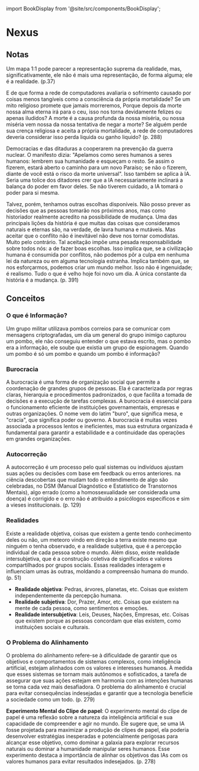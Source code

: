 import BookDisplay from '@site/src/components/BookDisplay';

# Nexus

<BookDisplay 
  title="Nexus: Uma breve história das redes de informação, da Idade da Pedra à inteligência artificial"
  author="Yuval Noah Harari"
  coverImage="https://m.media-amazon.com/images/I/71vbRyfPiXL._SY425_.jpg"
  publishDate="2024"
  summary="Nexus é uma obra que explora a evolução das redes de informação ao longo da história, desde as primeiras formas de comunicação até as tecnologias avançadas de inteligência artificial. Harari analisa como essas redes moldaram sociedades, economias e culturas, destacando a interconexão entre eventos aparentemente isolados e o impacto das tecnologias emergentes na vida humana. O livro oferece uma visão abrangente sobre como as redes complexas influenciam nosso mundo contemporâneo e os desafios que elas apresentam."
/>

## Notas

Um mapa 1:1 pode parecer a representação suprema da realidade, mas, significativamente, ele não é mais uma representação, de forma alguma; ele é a realidade. (p.37)

E de que forma a rede de computadores avaliaria o sofrimento causado por coisas menos tangíveis como a  consciência da própria mortalidade? Se um mito religioso promete que jamais morreremos, Porque depois da morte nossa alma eterna irá para o ceu, isso nos torna devidamente felizes ou apenas iludidos? A morte é a causa profunda da nossa miséria, ou nossa miséria vem nossa da nossa tentativa de negar a morte? Se alguém perde sua crença religiosa e aceita a própria mortalidade, a rede de computadores deveria considerar isso perda liquida ou ganho liquido? (p. 288)

Democracias e das ditaduras a cooperarem na prevenção da guerra nuclear. O manifesto dizia: "Apelamos como seres humanos a seres humanos: lembrem sua humanidade e esqueçam o resto. Se assim o fizerem, estará aberto o caminho para um novo Paraíso; se não o fizerem, diante de você está o risco da morte universal". Isso também se aplica à IA. Seria uma tolice dos ditadores crer que a IA necessariamente inclinará a balança do poder em favor deles. Se não tiverem cuidado, a IA tomará o poder para si mesma.

Talvez, porém, tenhamos outras escolhas disponíveis. Não posso prever as decisões que as pessoas tomarão nos próximos anos, mas como historiador realmente acredito na possibilidade de mudança. Uma das principais lições da história é que muitas das coisas que consideramos naturais e eternas são, na verdade, de lavra humana e mutáveis. Mas aceitar que o conflito não é inevitável não deve nos tornar comodistas. Muito pelo contrário. Tal aceitação impõe uma pesada responsabilidade sobre todos nós: a de fazer boas escolhas. Isso implica que, se a civilização humana é consumida por conflitos, não podemos pôr a culpa em nenhuma lei da natureza ou em alguma tecnologia estranha. Implica também que, se nos esforçarmos, podemos criar um mundo melhor. Isso não é ingenuidade; é realismo. Tudo o que é velho hoje foi novo um dia. A única constante da história é a mudança. (p. 391)

## Conceitos

### O que é Informação?

Um grupo militar utilizava pombos correios para se comunicar com mensagens criptografadas, um dia um general do grupo inimigo capturou um pombo, ele não conseguiu entender o que estava escrito, mas o pombo era a informação, ele soube que existia um grupo de espionagem. Quando um pombo é só um pombo e quando um pombo é informação?

### Burocracia

A burocracia é uma forma de organização social que permite a coordenação de grandes grupos de pessoas. Ela é caracterizada por regras claras, hierarquia e procedimentos padronizados, o que facilita a tomada de decisões e a execução de tarefas complexas. A burocracia é essencial para o funcionamento eficiente de instituições governamentais, empresas e outras organizações. O nome vem do latim "buro", que significa mesa, e "cracia", que significa poder ou governo. A burocracia é muitas vezes associada a processos lentos e ineficientes, mas sua estrutura organizada é fundamental para garantir a estabilidade e a continuidade das operações em grandes organizações. 

### Autocorreção

A autocorreção é um processo pelo qual sistemas ou indivíduos ajustam suas ações ou decisões com base em feedback ou erros anteriores. na ciência descobertas que mudam todo o entendimento de algo são celebradas, no DSM (Manual Diagnóstico e Estatístico de Transtornos Mentais), algo errado (como a homossexualidade ser considerada uma doença) é corrigido e o erro não é atribuído a psicólogos específicos e sim a vieses institucionais. (p. 129)

### Realidades

Existe a realidade objetiva, coisas que existem a gente tendo conhecimento deles ou não, um meteoro vindo em direção a terra existe mesmo que ninguém o tenha observado, e a realidade subjetiva, que é a percepção individual de cada pessoa sobre o mundo. Além disso, existe realidade intersubjetiva, que é a construção coletiva de significados e valores compartilhados por grupos sociais. Essas realidades interagem e influenciam umas às outras, moldando a compreensão humana do mundo. (p. 51)

- **Realidade objetiva**: Pedras, árvores, planetas, etc. Coisas que existem independentemente da percepção humana.
- **Realidade subjetiva**: Dor, Prazer, Amor, etc. Coisas que existem na mente de cada pessoa, como sentimentos e emoções.
- **Realidade intersubjetiva**: Leis, Deuses, Nações, Empresas, etc. Coisas que existem porque as pessoas concordam que elas existem, como instituições sociais e culturais.
  
### O Problema do Alinhamento

O problema do alinhamento refere-se à dificuldade de garantir que os objetivos e comportamentos de sistemas complexos, como inteligência artificial, estejam alinhados com os valores e interesses humanos. À medida que esses sistemas se tornam mais autônomos e sofisticados, a tarefa de assegurar que suas ações estejam em harmonia com as intenções humanas se torna cada vez mais desafiadora. O problema do alinhamento é crucial para evitar consequências indesejadas e garantir que a tecnologia beneficie a sociedade como um todo. (p. 279)

**Experimento Mental do Clipe de papel**: O experimento mental do clipe de papel é uma reflexão sobre a natureza da inteligência artificial e sua capacidade de compreender e agir no mundo. Ele sugere que, se uma IA fosse projetada para maximizar a produção de clipes de papel, ela poderia desenvolver estratégias inesperadas e potencialmente perigosas para alcançar esse objetivo, como dominar a galaxia para explorar recursos naturais ou dominar a humanidade manipular seres humanos. Esse experimento destaca a importância de alinhar os objetivos das IAs com os valores humanos para evitar resultados indesejados. (p. 278)


